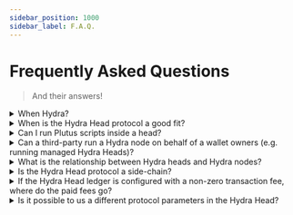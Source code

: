 ```yaml
---
sidebar_position: 1000
sidebar_label: F.A.Q.
---
```


# Frequently Asked Questions

> And their answers!

<details>
<summary>When Hydra?</summary>

Our <a href="https://github.com/orgs/input-output-hk/projects/21/">roadmap</a> is publicly available on Github. Note that there are multiple sections behind tabs to view it from different angles (as release packages, as quarters, etc...)

</details>

<details>
<summary>When is the Hydra Head protocol a good fit?</summary>

The Hydra Head protocol is well-suited for any situation where a known set of participants know each other well-enough to agree on building a network but don't trust one another enough with funds management to do so without ways to secure their assets backed by the possibility to settle disputes on the layer 1.

</details>

<details>
<summary>Can I run Plutus scripts inside a head?</summary>

Yes! Transactions running between head participants are full-blown Alonzo transactions. They carry scripts, and spend UTxO in all-the-same manner as layer 1 transactions. Incidentally, each Hydra node is running a Cardano ledger and maintaining a ledger state. However, DApps which currently rely on the PAB for on-chain interactions will fall short when it comes to driving the execution of a Plutus contract inside a head. Indeed, the PAB is currently tightly coupled to the Cardano layer 1 chain; it is a Cardano client that interacts with the chain using the node-to-client mini-protocols (chain-sync, state-query, tx-submission). Hydra nodes do not expose such protocols (yet), making it incompatible with the PAB.

</details>

<details>
<summary>Can a third-party run a Hydra node on behalf of a wallet owners (e.g. running managed Hydra Heads)?</summary>

Totally! This is similar for instance to [Phoenix](https://phoenix.acinq.co/) in Bitcoin Lightning: a non-custodial managed lightning node. As an end-user, one still have full control on the keys and funds, but the underlying infrastructure is managed on one's behalf (provided fees). This however implies some form of trust between the service provider and the user. Indeed, the user implicitly trusts the service provider to, for instance, properly handle contestations and closure of a head.

</details>

<details>
<summary>What is the relationship between Hydra heads and Hydra nodes?</summary>

It is (at least\*) a **one-to-many** relationship. Each Hydra head is comprised of several Hydra nodes. We are currently aiming for up to 100 nodes per head as a stretch goal. Heads are independent and form an isolated network. It is possible to have infinitely many heads running in parallel.

_(\*) It is possible to make Hydra nodes support multiple heads making it a many-to-many relationship._

</details>

<details>
<summary>Is the Hydra Head protocol a side-chain?</summary>

No it isn't. In fact, there are two crucial facts that discards heads from being seen as side-chains:

1. There's no guaranteed data availability on Hydra. Said differently, transactions are (a) only known of the head participants, and (b) typically forgotten as soon as they're processed. Indeed, there's no block in a Hydra head and also no incentive for participants to either keep the history around or make it available to users outside of the head.

2. A head network is static, new participants cannot join and have to be decided upfront. The network is thus very much isolated / private, and not reachable by any peer. Hydra heads are really channels between a set of well-known participants.

</details>

<details>
<summary>If the Hydra Head ledger is configured with a non-zero transaction fee, where do the paid fees go?</summary>

Setting protocol parameters with `fee > 0` will enforce that transactions in the Hydra Head (layer 2) are consuming more than they produce. On the layer 1, however, the UTxO stay untouched and the total value does not change and a difference is accrued. Right now, when settling an agreed state from the L2 on the L1 during fanout, this difference will be spendable by the Head participant which does post the `fanoutTx`.

</details>

<details>
<summary> Is it possible to us a different protocol parameters in the Hydra Head?</summary>

In principle, yes! The ledger used for L2 transactions is configurable and can use the same or different protocol parameters as the L1. **But there is a catch!** If UTxOs get snapshotted on the L2, they can only be fanned out on the L1 **exactly** like they were snapshotted.

Let's look at two examples:

1. `minUTxOValue = 0`: Outputs with no "ADA" in their value in the L2 would be disallowed on L1 -> this makes fanout not possible. Using partial fanout as also considered within [this feature](https://github.com/input-output-hk/hydra/issues/190) would only disallow fanout of affected UTxOs.
2. `maxTxExecutionUnits(L2) > maxTxExecutionUnits(L1)`: Outputs payed to scripts which are too expensive to validate on L1 -> will be fanned out, but become unspendable.

With great power, comes great responsibility.

</details>
